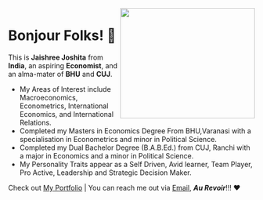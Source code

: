 <img align="right" width="275" height="225" src="https://github.com/JaishreeJoshita/JaishreeJoshita/blob/0239f95ed26c53fd7d401736229d555e5c2e76bc/working%20gif.gif">

# Bonjour Folks! 👋
This is **Jaishree Joshita** from **India**, an aspiring **Economist**, and an alma-mater of **BHU** and **CUJ**.
- My Areas of Interest include Macroeconomics, Econometrics, International Economics, and International Relations.
- Completed my Masters in Economics Degree From BHU,Varanasi with a specialisation in Econometrics and minor in Political Science.
- Completed my Dual Bachelor Degree (B.A.B.Ed.) from CUJ, Ranchi with a major in Economics and a minor in Political Science.
- My Personality Traits appear as a Self Driven, Avid learner, Team Player, Pro Active, Leadership and Strategic Decision Maker.

Check out [My Portfolio](https://jaishreejoshita.github.io) | You can reach me out via [Email](jaishreejoshita@gmail.com), ***Au Revoir***!!! ❤️

<p dir="auto">
<a target="_blank" rel="noopener noreferrer nofollow" href="https://camo.githubusercontent.com/6be15a5381de056d8a0969361709a0b9923c93a43322f63a95684da900713a11/68747470733a2f2f6b6f6d617265762e636f6d2f67687076632f3f757365726e616d653d69707369746d616e747269"><img src="https://camo.githubusercontent.com/6be15a5381de056d8a0969361709a0b9923c93a43322f63a95684da900713a11/68747470733a2f2f6b6f6d617265762e636f6d2f67687076632f3f757365726e616d653d69707369746d616e747269" alt="" data-canonical-src="https://komarev.com/ghpvc/?username=jaishreejoshita" style="max-width: 100%;">
</a>
</p>
